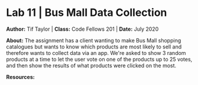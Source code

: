 # Lab 11 | Bus Mall Data Collection
**Author:** Tif Taylor | **Class:** Code Fellows 201 | **Date:** July 2020

**About:**
The assignment has a client wanting to make Bus Mall shopping catalogues but wants to know which products are most likely to sell and therefore wants to collect data via an app. We're asked to show 3 random products at a time to let the user vote on one of the products up to 25 votes, and then show the results of what products were clicked on the most. 

**Resources:**